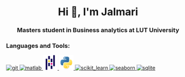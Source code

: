 <h1 align="center">Hi 👋, I'm Jalmari</h1>
<h3 align="center">Masters student in Business analytics at LUT University</h3>





[comment]: # (List of tools and languages)
<h3 align="left">Languages and Tools:</h3>
<p align="left"> <a href="https://git-scm.com/" target="_blank" rel="noreferrer"> <img src="https://www.vectorlogo.zone/logos/git-scm/git-scm-icon.svg" alt="git" width="40" height="40"/> </a> <a href="https://www.mathworks.com/" target="_blank" rel="noreferrer"> <img src="https://upload.wikimedia.org/wikipedia/commons/2/21/Matlab_Logo.png" alt="matlab" width="40" height="40"/> </a> <a href="https://pandas.pydata.org/" target="_blank" rel="noreferrer"> <img src="https://raw.githubusercontent.com/devicons/devicon/2ae2a900d2f041da66e950e4d48052658d850630/icons/pandas/pandas-original.svg" alt="pandas" width="40" height="40"/> </a> <a href="https://www.python.org" target="_blank" rel="noreferrer"> <img src="https://raw.githubusercontent.com/devicons/devicon/master/icons/python/python-original.svg" alt="python" width="40" height="40"/> </a> <a href="https://scikit-learn.org/" target="_blank" rel="noreferrer"> <img src="https://upload.wikimedia.org/wikipedia/commons/0/05/Scikit_learn_logo_small.svg" alt="scikit_learn" width="40" height="40"/> </a> <a href="https://seaborn.pydata.org/" target="_blank" rel="noreferrer"> <img src="https://seaborn.pydata.org/_images/logo-mark-lightbg.svg" alt="seaborn" width="40" height="40"/> </a> <a href="https://www.sqlite.org/" target="_blank" rel="noreferrer"> <img src="https://www.vectorlogo.zone/logos/sqlite/sqlite-icon.svg" alt="sqlite" width="40" height="40"/> </a> </p>


<!--

🔭 Working on [Your Current Project or Area of Focus].
🌱 Learning more about [Technologies or Skills You're Learning].
👯 Looking to collaborate on [Types of Projects or Interests].
🤔 Seeking help with [Specific Problem or Challenge You're Facing].
💬 Ask me about [Topics You're Comfortable Discussing].
📫 How to reach me: [Your Contact Information].
😄 Pronouns: [Your Pronouns].
⚡ Fun fact: [An Interesting Fact About You].

## About Me
🎓 Masters student in Business analytics at LUT University.<br>
🌱 Learning more about AI and Machine Learning.<br>
⚡ Fun fact: I like Chess.


## My GitHub Stats
![Your GitHub Stats](https://github-readme-stats.vercel.app/api?username=j4lmari&show_icons=true)

## Languages and Tools:
[![Top Langs](https://github-readme-stats.vercel.app/api/top-langs/?username=j4lmari&layout=compact)](https://github.com/anuraghazra/github-readme-stats)


-->
